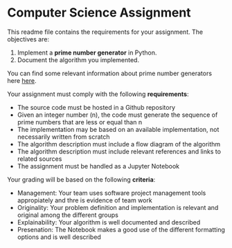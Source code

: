 # Computer Science Assignment
This readme file contains the requirements for your assignment. The objectives are: 

1. Implement a **prime number generator** in Python. 
2. Document the algorithm you implemented. 

 You can find some relevant information about prime number generators here [here](https://en.wikipedia.org/wiki/Cluster_analysis).

Your assignment must comply with the following **requirements**:
- The source code must be hosted in a Github repository
- Given an integer number (n), the code must generate the sequence of prime numbers that are less or equal than n
- The implementation may be based on an available implementation, not necessarily written from scratch
- The algorithm description must include a flow diagram of the algorithm
- The algorithm description must include relevant references and links to related sources
- The assignment must be handled as a Jupyter Notebook

Your grading will be based on the following **criteria**:
- Management: Your team uses software project management tools appropiately and thre is evidence of team work
- Originality: Your problem definition and implementation is relevant and original among the different groups
- Explainability: Your algorithm is well documented and described
- Presenation: The Notebook makes a good use of the different formatting options and is well described 
